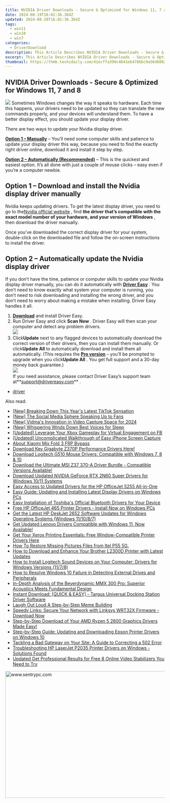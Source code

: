 ```yaml
---
title: NVIDIA Driver Downloads - Secure & Optimized for Windows 11, 7 and 8
date: 2024-08-19T16:02:36.364Z
updated: 2024-08-20T16:02:36.364Z
tags:
  - win11
  - win10
  - win7
categories:
  - DriverDownload
description: This Article Describes NVIDIA Driver Downloads - Secure & Optimized for Windows 11, 7 and 8
excerpt: This Article Describes NVIDIA Driver Downloads - Secure & Optimized for Windows 11, 7 and 8
thumbnail: https://thmb.techidaily.com/41ecffa399c4641eb478bbc9a56d686246cf56f4215b22a2996b87e8b085b0a4.jpg
---
```


## NVIDIA Driver Downloads - Secure & Optimized for Windows 11, 7 and 8

![](https://images.drivereasy.com/wp-content/uploads/2018/08/img_5b7e946a16130-300x190.jpg) Sometimes Windows changes the way it speaks to hardware. Each time this happens, your drivers need to be updated so they can translate the new commands properly, and your devices will understand them. To have a better display effect, you should update your display driver.

There are two ways to update your Nvidia display driver.

[**Option 1 – Manually**](https://tools.techidaily.com/drivereasy/download/) – You’ll need some computer skills and patience to update your display driver this way, because you need to find the exactly right driver online, download it and install it step by step.

[**Option 2 – Automatically (Recommended)**](https://www.drivereasy.com/knowledge/nvidia-display-driver-download-and-install-for-windows/#o2) – This is the quickest and easiest option. It’s all done with just a couple of mouse clicks – easy even if you’re a computer newbie.

## Option 1 – Download and install the Nvidia display driver manually

 Nvidia keeps updating drivers. To get the latest display driver, you need to go to the[Nvidia official website](https://www.nvidia.com/Download/index.aspx?lang=en-us) , find **the driver that’s compatible with the exact model number of your hardware, and your version of Windows** , then download the driver manually.

 Once you’ve downloaded the correct display driver for your system, double-click on the downloaded file and follow the on-screen instructions to install the driver.

## Option 2 – Automatically update the Nvidia display driver

 If you don’t have the time, patience or computer skills to update your Nvidia display driver manually, you can do it automatically with **[Driver Easy](https://tools.techidaily.com/drivereasy/download/)**  . You don’t need to know exactly what system your computer is running, you don’t need to risk downloading and installing the wrong driver, and you don’t need to worry about making a mistake when installing. Driver Easy handles it all.

1. **[Download](https://tools.techidaily.com/drivereasy/download/)**  and install Driver Easy.
2. Run Driver Easy and click **Scan Now** . Driver Easy will then scan your computer and detect any problem drivers.  
![](https://images.drivereasy.com/wp-content/uploads/2018/09/img_5ba09ca3136e1.jpg)
3. Click**Update** next to any flagged devices to automatically download the correct version of their drivers, then you can install them manually. Or click**Update All** to automatically download and install them all automatically. (This requires the **[Pro version](https://tools.techidaily.com/drivereasy/download/)**  – you’ll be prompted to upgrade when you click**Update All** . You get full support and a 30-day money back guarantee.)  
![](https://images.drivereasy.com/wp-content/uploads/2018/09/img_5bacace00b167.jpg)  
 If you need assistance, please contact Driver Easy’s support team at**<support@drivereasy.com>** .

* [driver](https://tools.techidaily.com/drivereasy/download/)

<ins class="adsbygoogle"
     style="display:block"
     data-ad-format="autorelaxed"
     data-ad-client="ca-pub-7571918770474297"
     data-ad-slot="1223367746"></ins>



<ins class="adsbygoogle"
     style="display:block"
     data-ad-client="ca-pub-7571918770474297"
     data-ad-slot="8358498916"
     data-ad-format="auto"
     data-full-width-responsive="true"></ins>

<span class="atpl-alsoreadstyle">Also read:</span>
<div><ul>
<li><a href="https://tiktok-video-files.techidaily.com/new-breaking-down-this-years-latest-tiktok-sensation/"><u>[New] Breaking Down This Year's Latest TikTok Sensation</u></a></li>
<li><a href="https://some-skills.techidaily.com/new-the-social-media-sphere-speaking-up-to-fans/"><u>[New] The Social Media Sphere  Speaking Up to Fans</u></a></li>
<li><a href="https://screen-activity-recording.techidaily.com/new-vidmas-innovation-in-video-capture-space-for-2024/"><u>[New] Vidma's Innovation in Video Capture Space for 2024</u></a></li>
<li><a href="https://fox-links.techidaily.com/new-whispering-winds-down-best-voices-for-sleep/"><u>[New] Whispering Winds Down  Best Voices for Sleep</u></a></li>
<li><a href="https://facebook-clips.techidaily.com/updated-leverage-your-xbox-gameplay-for-virtual-engagement-on-fb/"><u>[Updated] Leverage Your Xbox Gameplay for Virtual Engagement on FB</u></a></li>
<li><a href="https://desktop-recording.techidaily.com/updated-uncomplicated-walkthrough-of-easy-iphone-screen-capture/"><u>[Updated] Uncomplicated Walkthrough of Easy iPhone Screen Capture</u></a></li>
<li><a href="https://bypass-frp.techidaily.com/about-xiaomi-mix-fold-3-frp-bypass-by-drfone-android/"><u>About Xiaomi Mix Fold 3 FRP Bypass</u></a></li>
<li><a href="https://driver-download.techidaily.com/download-key-gigabyte-z370p-performance-drivers-here/"><u>Download Key Gigabyte Z370P Performance Drivers Here!</u></a></li>
<li><a href="https://driver-download.techidaily.com/download-logitech-g510-mouse-drivers-compatible-with-windows-7-8-and-10/"><u>Download Logitech G510 Mouse Drivers: Compatible with Windows 7, 8 & 10</u></a></li>
<li><a href="https://driver-download.techidaily.com/1722965785037-download-the-ultimate-msi-z37-370-a-driver-bundle-compatible-versions-available/"><u>Download the Ultimate MSI Z37 370-A Driver Bundle - Compatible Versions Available!</u></a></li>
<li><a href="https://driver-download.techidaily.com/download-updated-nvidia-geforce-rtx-2n60-super-drivers-for-windows-1011-systems/"><u>Download Updated NVIDIA GeForce RTX 2N60 Super Drivers for Windows 10/11 Systems</u></a></li>
<li><a href="https://driver-download.techidaily.com/easy-access-to-updated-drivers-for-the-hp-officejet-5255-all-in-one/"><u>Easy Access to Updated Drivers for the HP OfficeJet 5255 All-in-One</u></a></li>
<li><a href="https://driver-download.techidaily.com/easy-guide-updating-and-installing-latest-display-drivers-on-windows-pcs/"><u>Easy Guide: Updating and Installing Latest Display Drivers on Windows PCs</u></a></li>
<li><a href="https://driver-download.techidaily.com/easy-installation-of-toshibas-official-bluetooth-drivers-for-your-device/"><u>Easy Installation of Toshiba's Official Bluetooth Drivers for Your Device</u></a></li>
<li><a href="https://driver-download.techidaily.com/free-hp-officejet-465-printer-drivers-install-now-on-windows-pcs/"><u>Free HP OfficeJet 465 Printer Drivers - Install Now on Windows PCs</u></a></li>
<li><a href="https://driver-download.techidaily.com/get-the-latest-hp-deskjet-2652-software-updates-for-windows-operating-systems-windows-111087/"><u>Get the Latest HP DeskJet 2652 Software Updates for Windows Operating Systems (Windows 11/10/8/7)</u></a></li>
<li><a href="https://driver-download.techidaily.com/get-updated-lenovo-drivers-compatible-with-windows-11-now-available/"><u>Get Updated Lenovo Drivers Compatible with Windows 11, Now Available!</u></a></li>
<li><a href="https://driver-download.techidaily.com/1722968289994-get-your-xerox-printing-essentials-free-window-compatible-printer-drivers-here/"><u>Get Your Xerox Printing Essentials: Free Window-Compatible Printer Drivers Here</u></a></li>
<li><a href="https://blog-min.techidaily.com/how-to-restore-missing-pictures-files-from-itel-p55-5g-by-fonelab-android-recover-pictures/"><u>How To  Restore Missing Pictures Files from Itel P55 5G.</u></a></li>
<li><a href="https://driver-download.techidaily.com/how-to-download-and-enhance-your-brother-l2300d-printer-with-latest-updates/"><u>How to Download and Enhance Your Brother L2300D Printer with Latest Updates</u></a></li>
<li><a href="https://driver-download.techidaily.com/how-to-install-logitech-sound-devices-on-your-computer-drivers-for-windows-versions-1178/"><u>How to Install Logitech Sound Devices on Your Computer: Drivers for Windows Versions (11/7/8)</u></a></li>
<li><a href="https://driver-download.techidaily.com/how-to-resolve-windows-10-failure-in-detecting-external-drives-and-peripherals/"><u>How to Resolve Windows 10 Failure in Detecting External Drives and Peripherals</u></a></li>
<li><a href="https://hardware-reviews.techidaily.com/in-depth-analysis-of-the-beyerdynamic-mmx-300-pro-superior-acoustics-meets-fundamental-design/"><u>In-Depth Analysis of the Beyerdynamic MMX 300 Pro: Superior Acoustics Meets Fundamental Design</u></a></li>
<li><a href="https://driver-download.techidaily.com/instant-download-quick-and-easy-targus-universal-docking-station-driver-software/"><u>Instant Download: [QUICK & EASY] - Targus Universal Docking Station Driver Software</u></a></li>
<li><a href="https://extra-lessons.techidaily.com/laugh-out-loud-a-step-by-step-meme-building/"><u>Laugh Out Loud  A Step-by-Step Meme Building</u></a></li>
<li><a href="https://driver-download.techidaily.com/speedy-links-secure-your-network-with-linksys-wrt32x-firmware-download-now/"><u>Speedy Links: Secure Your Network with Linksys WRT32X Firmware - Download Now</u></a></li>
<li><a href="https://driver-download.techidaily.com/step-by-step-download-of-your-amd-ryzen-5-2600-graphics-drivers-made-easy/"><u>Step-by-Step Download of Your AMD Ryzen 5 2600 Graphics Drivers Made Easy!</u></a></li>
<li><a href="https://driver-download.techidaily.com/step-by-step-guide-updating-and-downloading-epson-printer-drivers-on-windows-10/"><u>Step-by-Step Guide: Updating and Downloading Epson Printer Drivers on Windows 10</u></a></li>
<li><a href="https://tech-renaissance.techidaily.com/tackling-a-bad-gateway-on-your-site-a-guide-to-correcting-a-502-error/"><u>Tackling a Bad Gateway on Your Site: A Guide to Correcting a 502 Error</u></a></li>
<li><a href="https://driver-download.techidaily.com/troubleshooting-hp-laserjet-p2035-printer-drivers-on-windows-solutions-found/"><u>Troubleshooting HP LaserJet P2035 Printer Drivers on Windows - Solutions Found</u></a></li>
<li><a href="https://smart-video-creator.techidaily.com/updated-get-professional-results-for-free-8-online-video-stabilizers-you-need-to-try/"><u>Updated Get Professional Results for Free 8 Online Video Stabilizers You Need to Try</u></a></li>
</ul></div>

<!-- affiliate ads begin -->
<a href="https://sentrypc.7eer.net/c/5597632/398453/3022" target="_top" id="398453"><img src="//a.impactradius-go.com/display-ad/3022-398453" border="0" alt="www.sentrypc.com" width="580" height="400"/></a><img height="0" width="0" src="https://sentrypc.7eer.net/i/5597632/398453/3022" style="position:absolute;visibility:hidden;" border="0" />
<!-- affiliate ads end -->
